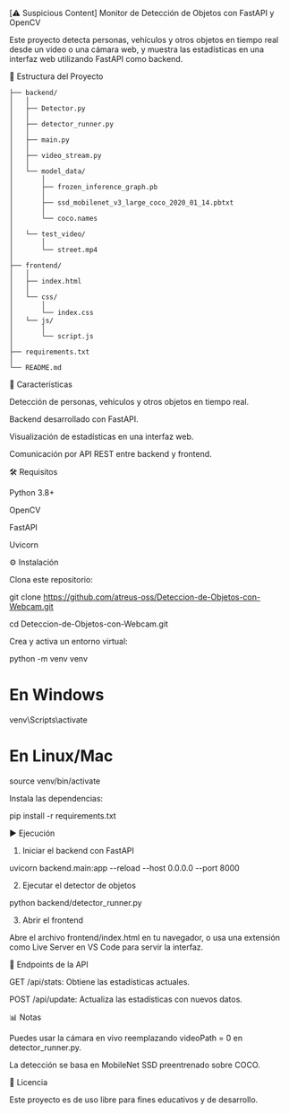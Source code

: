 [⚠️ Suspicious Content] Monitor de Detección de Objetos con FastAPI y OpenCV

Este proyecto detecta personas, vehículos y otros objetos en tiempo real desde un video o una cámara web, y muestra las estadísticas en una interfaz web utilizando FastAPI como backend.

📁 Estructura del Proyecto

```text
├── backend/
│   │
│   ├── Detector.py
│   │
│   ├── detector_runner.py
│   │
│   ├── main.py
│   │
│   ├── video_stream.py
│   │
│   └── model_data/
│       │
│       ├── frozen_inference_graph.pb
│       │
│       ├── ssd_mobilenet_v3_large_coco_2020_01_14.pbtxt
│       │
│       └── coco.names
│
│   └── test_video/
│       │
│       └── street.mp4
│
├── frontend/
│   │
│   ├── index.html
│   │
│   └── css/
│       │
│       └── index.css
│   └── js/
│       │
│       └── script.js
│
├── requirements.txt
│
└── README.md
```
🚀 Características

Detección de personas, vehículos y otros objetos en tiempo real.

Backend desarrollado con FastAPI.

Visualización de estadísticas en una interfaz web.

Comunicación por API REST entre backend y frontend.

🛠️ Requisitos

Python 3.8+

OpenCV

FastAPI

Uvicorn

⚙️ Instalación

Clona este repositorio:

git clone https://github.com/atreus-oss/Deteccion-de-Objetos-con-Webcam.git

cd Deteccion-de-Objetos-con-Webcam.git

Crea y activa un entorno virtual:

python -m venv venv
# En Windows
venv\Scripts\activate
# En Linux/Mac
source venv/bin/activate

Instala las dependencias:

pip install -r requirements.txt

▶️ Ejecución

1. Iniciar el backend con FastAPI

uvicorn backend.main:app --reload --host 0.0.0.0 --port 8000

2. Ejecutar el detector de objetos

python backend/detector_runner.py

3. Abrir el frontend

Abre el archivo frontend/index.html en tu navegador, o usa una extensión como Live Server en VS Code para servir la interfaz.

💭 Endpoints de la API

GET /api/stats: Obtiene las estadísticas actuales.

POST /api/update: Actualiza las estadísticas con nuevos datos.

📊 Notas

Puedes usar la cámara en vivo reemplazando videoPath = 0 en detector_runner.py.

La detección se basa en MobileNet SSD preentrenado sobre COCO.

📄 Licencia

Este proyecto es de uso libre para fines educativos y de desarrollo.